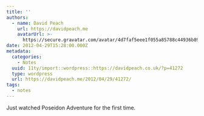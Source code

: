 ```yaml
---
title: ''
authors:
  - name: David Peach
    url: https://davidpeach.me
    avatarUrl: >-
      https://secure.gravatar.com/avatar/4d7faf5eee1f055a85788c44936b8995eaab6dfb004e7854ec747ccb272e91ee?s=96&d=mm&r=g
date: 2012-04-29T15:28:00.000Z
metadata:
  categories:
    - Notes
  uuid: 11ty/import::wordpress::https://davidpeach.co.uk/?p=41272
  type: wordpress
  url: https://davidpeach.me/2012/04/29/41272/
tags:
  - notes
---
```

Just watched Poseidon Adventure for the first time.